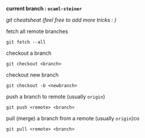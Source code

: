 **current branch : `ocaml-steiner`**

*git cheatsheat (feel free to add more tricks : )*

fetch all remote branches
```
git fetch --all
```

checkout a branch
```
git checkout <branch>
```

checkout new branch
```
git checkout -b <newbranch>
```

push a branch to remote (usually `origin`)
```
git push <remote> <branch>
```

pull (merge) a branch from a remote (usually `origin`)co
```
git pull <remote> <branch>
```
